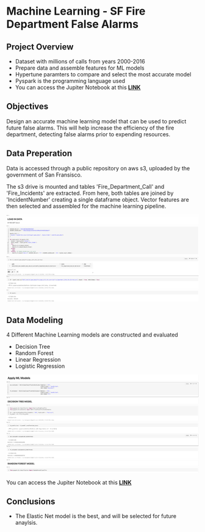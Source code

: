 # Machine Learning - SF Fire Department False Alarms

## Project Overview
- Dataset with millions of calls from years 2000-2016
- Prepare data and assemble features for ML models
- Hypertune paramters to compare and select the most accurate model
- Pyspark is the programming language used
- You can access the Jupiter Notebook at this **[LINK](https://github.com/programTristan/FireDepartment_MachineLearning/blob/3074cd5e9874d3d91880d0dce3f740b6795917e1/code/SF_FireDepartment.ipynb)**

## Objectives 
Design an accurate machine learning model that can be used to predict future false alarms. This will help increase the efficiency of the fire department, detecting false alarms prior to expending resources. 






## Data Preperation
Data is accessed through a public repository on aws s3, uploaded by the government of San Fransisco.

The s3 drive is mounted and tables 'Fire_Department_Call' and 'Fire_Incidents' are extracted. From here, both tables are joined by 'IncidentNumber' creating a single dataframe object. Vector features are then selected and assembled for the machine learning pipeline.

[![](images/SF_LoadData.png)](https://github.com/programTristan/FireDepartment_MachineLearning/blob/3074cd5e9874d3d91880d0dce3f740b6795917e1/code/SF_FireDepartment.ipynb)



## Data Modeling

4 Different Machine Learning models are constructed and evaluated

- Decision Tree
- Random Forest 
- Linear Regression 
- Logistic Regression

[![](images/ML_Models.png)](https://github.com/programTristan/FireDepartment_MachineLearning/blob/3074cd5e9874d3d91880d0dce3f740b6795917e1/code/SF_FireDepartment.ipynb)

You can access the Jupiter Notebook at this **[LINK](https://github.com/programTristan/FireDepartment_MachineLearning/blob/3074cd5e9874d3d91880d0dce3f740b6795917e1/code/SF_FireDepartment.ipynb)**


## Conclusions
* The Elastic Net model is the best, and will be selected for future anaylsis.
